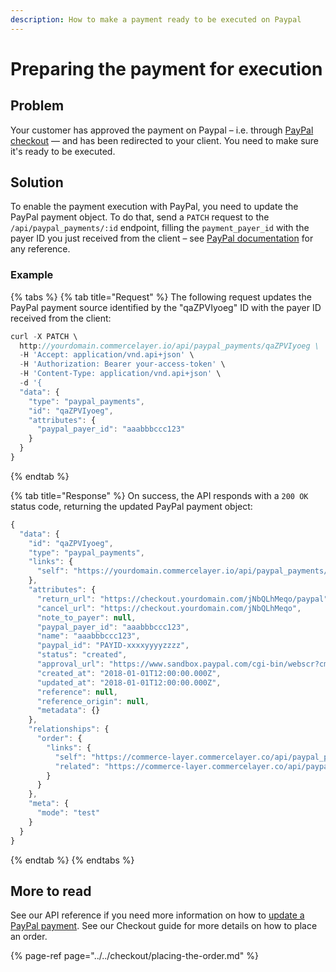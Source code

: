 ```yaml
---
description: How to make a payment ready to be executed on Paypal
---
```


# Preparing the payment for execution

## Problem

Your customer has approved the payment on Paypal – i.e. through [PayPal checkout](https://developer.paypal.com/docs/checkout/) — and has been redirected to your client. You need to make sure it's ready to be executed.

## Solution

To enable the payment execution with PayPal, you need to update the PayPal payment object. To do that, send a `PATCH` request to the `/api/paypal_payments/:id` endpoint, filling the `payment_payer_id` with the payer ID you just received from the client – see [PayPal documentation](https://developer.paypal.com/docs/integration/direct/payments/paypal-payments/#execute-payment) for any reference.

### Example

{% tabs %}
{% tab title="Request" %}
The following request updates the PayPal payment source identified by the "qaZPVIyoeg" ID with the payer ID received from the client:

```javascript
curl -X PATCH \
  http://yourdomain.commercelayer.io/api/paypal_payments/qaZPVIyoeg \
  -H 'Accept: application/vnd.api+json' \
  -H 'Authorization: Bearer your-access-token' \
  -H 'Content-Type: application/vnd.api+json' \
  -d '{
  "data": {
    "type": "paypal_payments",
    "id": "qaZPVIyoeg",
    "attributes": {
      "paypal_payer_id": "aaabbbccc123"
    }
  }
}
```
{% endtab %}

{% tab title="Response" %}
On success, the API responds with a `200 OK` status code, returning the updated PayPal payment object:

```javascript
{
  "data": {
    "id": "qaZPVIyoeg",
    "type": "paypal_payments",
    "links": {
      "self": "https://yourdomain.commercelayer.io/api/paypal_payments/qaZPVIyoeg"
    },
    "attributes": {
      "return_url": "https://checkout.yourdomain.com/jNbQLhMeqo/paypal",
      "cancel_url": "https://checkout.yourdomain.com/jNbQLhMeqo",
      "note_to_payer": null,
      "paypal_payer_id": "aaabbbccc123",
      "name": "aaabbbccc123",
      "paypal_id": "PAYID-xxxxyyyyzzzz",
      "status": "created",
      "approval_url": "https://www.sandbox.paypal.com/cgi-bin/webscr?cmd=_express-checkout&token=EC-123abc456",
      "created_at": "2018-01-01T12:00:00.000Z",
      "updated_at": "2018-01-01T12:00:00.000Z",
      "reference": null,
      "reference_origin": null,
      "metadata": {}
    },
    "relationships": {
      "order": {
        "links": {
          "self": "https://commerce-layer.commercelayer.co/api/paypal_payments/qaZPVIyoeg/relationships/order",
          "related": "https://commerce-layer.commercelayer.co/api/paypal_payments/qaZPVIyoeg/order"
        }
      }
    },
    "meta": {
      "mode": "test"
    }
  }
}
```
{% endtab %}
{% endtabs %}

## More to read

See our API reference if you need more information on how to [update a PayPal payment](https://docs.commercelayer.io/api/resources/paypal_payments/update_paypal_payment). See our Checkout guide for more details on how to place an order.

{% page-ref page="../../checkout/placing-the-order.md" %}





